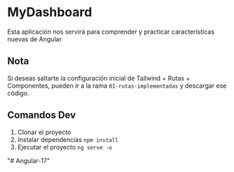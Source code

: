 # MyDashboard
Esta aplicación nos servirá para comprender y  practicar características nuevas de Angular

## Nota
Si deseas saltarte la configuración inicial de Tailwind + Rutas + Componentes, pueden ir a la rama
 ```01-rutas-implementadas``` y descargar ese código.

## Comandos Dev

1. Clonar el proyecto
2. Instalar dependencias ```npm install```
3. Ejecutar el proyecto ```ng serve -o```


"# Angular-17" 
